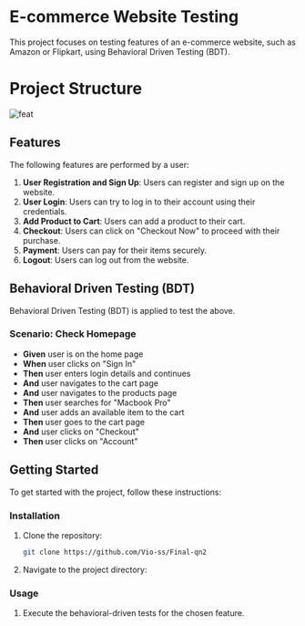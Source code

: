 # E-commerce Website Testing

This project focuses on testing features of an e-commerce website, such as Amazon or Flipkart, using Behavioral Driven Testing (BDT).

# Project Structure

![feat](https://github.com/Vio-ss/Final-qn2/assets/77194486/f95258ed-4cc4-4624-9ebb-b443a7a3f920)

## Features

The following features are performed by a user:

1. **User Registration and Sign Up**: Users can register and sign up on the website.
2. **User Login**: Users can try to log in to their account using their credentials.
3. **Add Product to Cart**: Users can add a product to their cart.
4. **Checkout**: Users can click on "Checkout Now" to proceed with their purchase.
5. **Payment**: Users can pay for their items securely.
6. **Logout**: Users can log out from the website.

## Behavioral Driven Testing (BDT)

Behavioral Driven Testing (BDT) is applied to test the above. 

### Scenario: Check Homepage

- **Given** user is on the home page
- **When** user clicks on "Sign In"
- **Then** user enters login details and continues
- **And** user navigates to the cart page
- **And** user navigates to the products page
- **Then** user searches for "Macbook Pro"
- **And** user adds an available item to the cart
- **Then** user goes to the cart page
- **And** user clicks on "Checkout"
- **Then** user clicks on "Account"

## Getting Started

To get started with the project, follow these instructions:

### Installation

1. Clone the repository:

    ```bash
    git clone https://github.com/Vio-ss/Final-qn2
    ```

2. Navigate to the project directory:

### Usage

1. Execute the behavioral-driven tests for the chosen feature.

